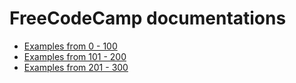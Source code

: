 
FreeCodeCamp documentations
======

* [Examples from 0 - 100]()
* [Examples from 101 - 200]()
* [Examples from 201 - 300]()
